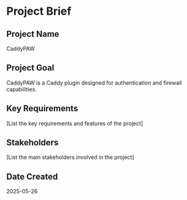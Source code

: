 # Project Brief

## Project Name
CaddyPAW

## Project Goal
CaddyPAW is a Caddy plugin designed for authentication and firewall capabilities.

## Key Requirements
[List the key requirements and features of the project]

## Stakeholders
[List the main stakeholders involved in the project]

## Date Created
2025-05-26
